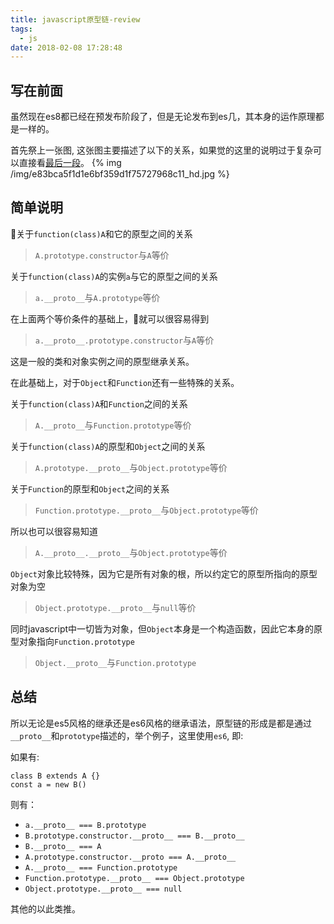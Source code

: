 ```yaml
---
title: javascript原型链-review
tags:
  - js
date: 2018-02-08 17:28:48
---
```

## 写在前面

虽然现在es8都已经在预发布阶段了，但是无论发布到es几，其本身的运作原理都是一样的。

首先祭上一张图, 这张图主要描述了以下的关系，如果觉的这里的说明过于复杂可以直接看[最后一段](#总结)。
{% img /img/e83bca5f1d1e6bf359d1f75727968c11_hd.jpg 
%}

## 简单说明

关于``function(class)A``和它的原型之间的关系
>``A.prototype.constructor``与``A``等价

关于``function(class)A``的实例``a``与它的原型之间的关系
>``a.__proto__``与``A.prototype``等价

在上面两个等价条件的基础上，就可以很容易得到
>``a.__proto__.prototype.constructor``与``A``等价

这是一般的类和对象实例之间的原型继承关系。

在此基础上，对于``Object``和``Function``还有一些特殊的关系。

关于``function(class)A``和``Function``之间的关系
>``A.__proto__``与``Function.prototype``等价

关于``function(class)A``的原型和``Object``之间的关系
>``A.prototype.__proto__``与``Object.prototype``等价

关于``Function``的原型和``Object``之间的关系
>``Function.prototype.__proto__``与``Object.prototype``等价

所以也可以很容易知道
>``A.__proto__.__proto__``与``Object.prototype``等价

``Object``对象比较特殊，因为它是所有对象的根，所以约定它的原型所指向的原型对象为空
>``Object.prototype.__proto__``与``null``等价

同时javascript中一切皆为对象，但``Object``本身是一个构造函数，因此它本身的原型对象指向``Function.prototype``
>``Object.__proto__``与``Function.prototype``

## 总结
所以无论是es5风格的继承还是es6风格的继承语法，原型链的形成是都是通过``__proto__``和``prototype``描述的，举个例子，这里使用``es6``, 即:

如果有:
```
class B extends A {}
const a = new B()
```
 
则有：
  * ``a.__proto__ === B.prototype``
  * ``B.prototype.constructor.__proto__ === B.__proto__``
  * ``B.__proto__ === A``
  * ``A.prototype.constructor.__proto === A.__proto__``
  * ``A.__proto__ === Function.prototype``
  * ``Function.prototype.__proto__ === Object.prototype``
  * ``Object.prototype.__proto__ === null``

其他的以此类推。
